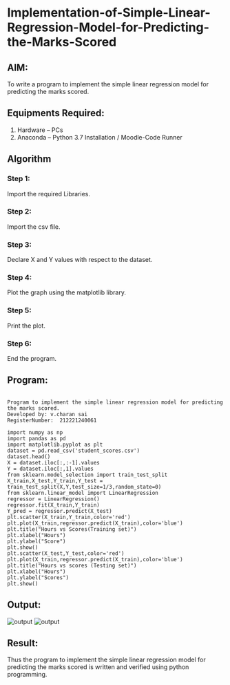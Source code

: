 # Implementation-of-Simple-Linear-Regression-Model-for-Predicting-the-Marks-Scored

## AIM:
To write a program to implement the simple linear regression model for predicting the marks scored.

## Equipments Required:
1. Hardware – PCs
2. Anaconda – Python 3.7 Installation / Moodle-Code Runner

## Algorithm
### Step 1:
Import the required Libraries.
### Step 2:
Import the csv file.
### Step 3:
Declare X and Y values with respect to the dataset.
### Step 4:
Plot the graph using the matplotlib library.
### Step 5:
Print the plot.
### Step 6:
End the program. 

## Program:
```

Program to implement the simple linear regression model for predicting the marks scored.
Developed by: v.charan sai
RegisterNumber:  212221240061

import numpy as np
import pandas as pd
import matplotlib.pyplot as plt
dataset = pd.read_csv('student_scores.csv')
dataset.head()
X = dataset.iloc[:,:-1].values
Y = dataset.iloc[:,1].values
from sklearn.model_selection import train_test_split
X_train,X_test,Y_train,Y_test = train_test_split(X,Y,test_size=1/3,random_state=0)
from sklearn.linear_model import LinearRegression
regressor = LinearRegression()
regressor.fit(X_train,Y_train)
Y_pred = regressor.predict(X_test)
plt.scatter(X_train,Y_train,color='red')
plt.plot(X_train,regressor.predict(X_train),color='blue')
plt.title("Hours vs Scores(Training set)")
plt.xlabel("Hours")
plt.ylabel("Score")
plt.show()
plt.scatter(X_test,Y_test,color='red')
plt.plot(X_train,regressor.predict(X_train),color='blue')
plt.title("Hours vs scores (Testing set)")
plt.xlabel("Hours")
plt.ylabel("Scores")
plt.show()

```

## Output:
![output]()
![output]()


## Result:
Thus the program to implement the simple linear regression model for predicting the marks scored is written and verified using python programming.
